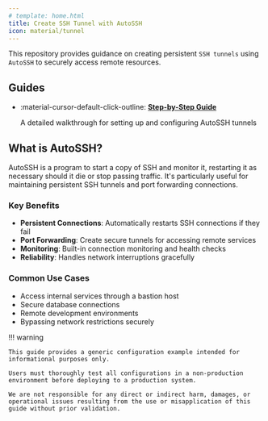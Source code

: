 ```yaml
---
# template: home.html
title: Create SSH Tunnel with AutoSSH
icon: material/tunnel
---
```


This repository provides guidance on creating persistent `SSH tunnels` using `AutoSSH` to securely access remote resources.

## Guides

<div class="grid cards" markdown>

-   :material-cursor-default-click-outline: [**Step-by-Step Guide**](step-by-step/index.md)

    A detailed walkthrough for setting up and configuring AutoSSH tunnels

</div>

## What is AutoSSH?

AutoSSH is a program to start a copy of SSH and monitor it, restarting it as necessary should it die or stop passing traffic. It's particularly useful for maintaining persistent SSH tunnels and port forwarding connections.

### Key Benefits

- **Persistent Connections**: Automatically restarts SSH connections if they fail
- **Port Forwarding**: Create secure tunnels for accessing remote services
- **Monitoring**: Built-in connection monitoring and health checks
- **Reliability**: Handles network interruptions gracefully

### Common Use Cases

- Access internal services through a bastion host
- Secure database connections
- Remote development environments
- Bypassing network restrictions securely

!!! warning

    This guide provides a generic configuration example intended for informational purposes only.

    Users must thoroughly test all configurations in a non-production environment before deploying to a production system.

    We are not responsible for any direct or indirect harm, damages, or operational issues resulting from the use or misapplication of this guide without prior validation.

